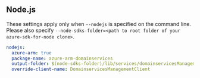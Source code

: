 ## Node.js

These settings apply only when `--nodejs` is specified on the command line.
Please also specify `--node-sdks-folder=<path to root folder of your azure-sdk-for-node clone>`.

``` yaml $(nodejs)
nodejs:
  azure-arm: true
  package-name: azure-arm-domainservices
  output-folder: $(node-sdks-folder)/lib/services/domainservicesManagement/lib
  override-client-name: DomainservicesManagementClient
```
